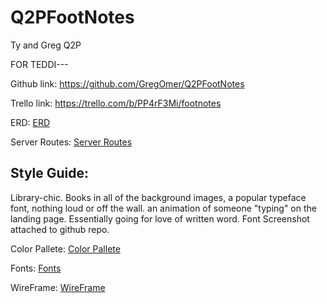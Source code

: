 # Q2PFootNotes
Ty and Greg Q2P

FOR TEDDI---

Github link:
  https://github.com/GregOmer/Q2PFootNotes

Trello link:
  https://trello.com/b/PP4rF3Mi/footnotes



ERD:
  [ERD](./footnote_erd.png)

Server Routes:
  [Server Routes](./footnotes_server_routes.png)

## Style Guide:
   Library-chic. Books in all of the background images, a popular typeface font, nothing loud or off the wall.
   an animation of someone "typing" on the landing page. Essentially going for love of written word.
   Font Screenshot attached to github repo.

Color Pallete:
  [Color Pallete](./color_palette.png)

Fonts:
  [Fonts](./font_sample.png)

WireFrame:
  [WireFrame](./q2pwireframes.pdf)
